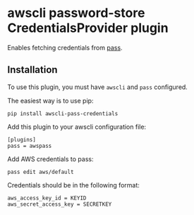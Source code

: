 # awscli password-store CredentialsProvider plugin

Enables fetching credentials from [pass](https://www.passwordstore.org/).

## Installation

To use this plugin, you must have `awscli` and `pass` configured.

The easiest way is to use pip:

```
pip install awscli-pass-credentials
```

Add this plugin to your awscli configuration file:
```
[plugins]
pass = awspass
```

Add AWS credentials to pass:
```
pass edit aws/default
```

Credentials should be in the following format:
```
aws_access_key_id = KEYID
aws_secret_access_key = SECRETKEY
```
